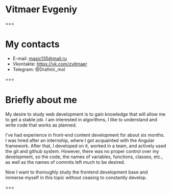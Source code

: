 # Vitmaer Evgeniy

===

# My contacts

- E-mail: masic135@mail.ru
- Vkontakte: https://vk.com/zvitmaer
- Telegram: @Drafmir_mol

===

# Briefly about me

My desire to study web development is to gain knowledge that will allow me to get a stable job. I am interested in algorithms, I like to understand and write code that works as planned.

I've had experience in front-end content development for about six months. I was hired after an internship, where I got acquainted with the Angular framework. After that, I developed on it, worked in a team, and actively used the git and github system. However, there was no proper control over my development, so the code, the names of variables, functions, classes, etc., as well as the names of commits left much to be desired.

Now I want to thoroughly study the frontend development base and immerse myself in this topic without ceasing to constantly develop.

===
